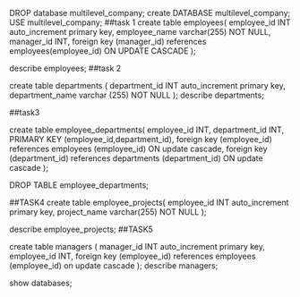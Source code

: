 DROP database multilevel_company;
create DATABASE multilevel_company;
USE multilevel_company;
##task 1
create table employees(
employee_id INT auto_increment primary key,
employee_name varchar(255) NOT NULL,
manager_id INT,
foreign key (manager_id) references employees(employee_id) ON UPDATE CASCADE
);

describe employees;
##task 2

create table departments (
department_id INT auto_increment primary key,
department_name varchar (255) NOT NULL
);
describe departments;

##task3

create table employee_departments(
employee_id INT,
department_id INT,
PRIMARY KEY (employee_id,department_id),
foreign key (employee_id) references employees (employee_id) ON update cascade,
foreign key (department_id) references departments (department_id) ON update cascade
);

DROP TABLE employee_departments;

##TASK4
create table employee_projects(
employee_id INT auto_increment primary key,
project_name varchar(255) NOT NULL
);

describe employee_projects;
##TASK5 

create table managers (
manager_id INT auto_increment primary key,
employee_id INT,
foreign key (employee_id) references employees (employee_id) on update cascade
);
describe managers;

show databases;
